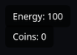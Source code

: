 <!DOCTYPE html>
<html lang="en">
<head>
<meta charset="UTF-8" />
<meta name="viewport" content="width=device-width, initial-scale=1" />
<title>Void.Run - Solo .IO Game</title>
<style>
  html, body {
    margin: 0; padding: 0; overflow: hidden;
    background-color: #0b0c10;
    color: #fff;
    font-family: 'Segoe UI', Tahoma, Geneva, Verdana, sans-serif;
    user-select: none;
  }
  canvas {
    display: block;
    background: radial-gradient(#111, #000);
  }
  #score, #coins {
    position: absolute;
    top: 10px; left: 10px;
    font-size: 18px;
    background: rgba(0,0,0,0.6);
    padding: 10px 15px;
    border-radius: 8px;
  }
  #coins { top: 50px; }
  #mainMenu, #howToPlay, #gameOver, #shop {
    position: absolute;
    top: 50%; left: 50%;
    transform: translate(-50%, -50%);
    background: rgba(0,0,0,0.85);
    padding: 30px 40px;
    border-radius: 15px;
    text-align: center;
    display: none;
    width: 90%;
    max-width: 400px;
  }
  #mainMenu h1, #howToPlay h1, #gameOver h1, #shop h1 {
    font-size: 3rem;
    margin-bottom: 20px;
  }
  button {
    font-size: 1.3rem;
    background: #1f1f1f;
    color: #fff;
    padding: 12px 25px;
    border: none;
    cursor: pointer;
    border-radius: 12px;
    margin: 8px;
  }
  button:disabled {
    background: #555;
    cursor: default;
  }
  #touchControls {
    position: absolute;
    bottom: 30px;
    width: 100%;
    text-align: center;
    display: none;
  }
  .touchBtn {
    font-size: 1.6rem;
    padding: 16px 22px;
    margin: 6px;
    border-radius: 12px;
  }
  #shopSkins {
    display: flex;
    justify-content: center;
    flex-wrap: wrap;
    gap: 20px;
    margin-top: 20px;
  }
  .skinCard {
    width: 80px; height: 80px;
    border-radius: 50%;
    cursor: pointer;
    border: 3px solid transparent;
    position: relative;
    transition: transform 0.3s ease;
  }
  .skinCard:hover {
    transform: scale(1.1);
  }
  .skinCard.selected {
    border-color: #00ffff;
  }
  .lockedOverlay {
    position: absolute;
    top: 0; left: 0;
    width: 100%; height: 100%;
    background: rgba(0,0,0,0.7);
    border-radius: 50%;
    display: flex;
    justify-content: center;
    align-items: center;
    color: #f00;
    font-weight: bold;
    font-size: 1.2rem;
  }
  /* Joystick styles */
  #joystickContainer {
    position: absolute;
    bottom: 40px;
    left: 40px;
    width: 120px;
    height: 120px;
    background: rgba(255, 255, 255, 0.1);
    border-radius: 50%;
    touch-action: none;
    display: none;
  }
  #joystickBase {
    position: absolute;
    width: 100%;
    height: 100%;
    background: rgba(255,255,255,0.15);
    border-radius: 50%;
  }
  #joystickStick {
    position: absolute;
    width: 60px;
    height: 60px;
    background: #00ffff;
    border-radius: 50%;
    top: 30px;
    left: 30px;
    transition: top 0.1s, left 0.1s;
  }
  #joystickToggle {
    position: absolute;
    bottom: 10px;
    left: 10px;
    background: #222;
    border-radius: 10px;
    padding: 8px 12px;
    font-size: 14px;
    cursor: pointer;
    user-select: none;
    display: none;
  }
</style>
</head>
<body>

<canvas id="game"></canvas>
<div id="score">Energy: 100</div>
<div id="coins">Coins: 0</div>

<!-- Main Menu -->
<div id="mainMenu">
  <h1>Void.Run</h1>
  <button onclick="showHowToPlay()">How to Play</button>
  <button onclick="showShop()">Shop</button>
  <button onclick="startGame()">Start Game</button>
</div>

<!-- How to Play -->
<div id="howToPlay">
  <h1>How to Play</h1>
  <p>Move your orb using arrow keys or on-screen joystick/buttons.</p>
  <p>Collect <span style="color:#ffff00;">light shards</span> to restore energy.</p>
  <p>Collect <span style="color:#ffd700;">coins</span> to unlock new orb skins in the shop.</p>
  <p>Avoid <span style="color:#800080;">purple mines</span> and <span style="color:#ff0000;">red enemies</span>.</p>
  <button onclick="hideHowToPlay()">Back</button>
</div>

<!-- Shop -->
<div id="shop">
  <h1>Shop</h1>
  <div id="shopSkins"></div>
  <button onclick="hideShop()">Back</button>
</div>

<!-- Game Over -->
<div id="gameOver">
  <h1>Game Over</h1>
  <button onclick="restartGame()">Restart</button>
  <button onclick="showMainMenu()">Main Menu</button>
</div>

<!-- Touch Controls Buttons (Fallback) -->
<div id="touchControls">
  <button class="touchBtn" onclick="moveOrb('ArrowUp')">⬆️</button><br />
  <button class="touchBtn" onclick="moveOrb('ArrowLeft')">⬅️</button>
  <button class="touchBtn" onclick="moveOrb('ArrowDown')">⬇️</button>
  <button class="touchBtn" onclick="moveOrb('ArrowRight')">➡️</button>
</div>

<!-- Joystick -->
<div id="joystickToggle">Toggle Joystick</div>
<div id="joystickContainer">
  <div id="joystickBase"></div>
  <div id="joystickStick"></div>
</div>

<script>
  // Canvas setup
  const canvas = document.getElementById("game");
  const ctx = canvas.getContext("2d");
  canvas.width = window.innerWidth;
  canvas.height = window.innerHeight;

  // Orb player data
  let orb = {
    x: canvas.width / 2,
    y: canvas.height / 2,
    radius: 12,
    speed: 3,
    energy: 100,
    coins: 0,
    skin: "default"
  };

  // Skins available in the shop
  const skins = [
    { id: "default", color: "#00ffff", cost: 0, unlocked: true, effect: () => drawGlow("#00ffff") },
    { id: "pink", color: "#ff69b4", cost: 15, unlocked: false, effect: () => drawGlow("#ff69b4") },
    { id: "green", color: "#00ff00", cost: 20, unlocked: false, effect: () => drawGlow("#00ff00") },
    { id: "gold", color: "#ffd700", cost: 30, unlocked: false, effect: () => drawGlow("#ffd700") },
    { id: "purple", color: "#800080", cost: 40, unlocked: false, effect: () => drawGlow("#800080") }
  ];

  // DOM elements references
  const scoreDiv = document.getElementById("score");
  const coinsDiv = document.getElementById("coins");
  const mainMenu = document.getElementById("mainMenu");
  const howToPlay = document.getElementById("howToPlay");
  const gameOverDiv = document.getElementById("gameOver");
  const shopDiv = document.getElementById("shop");
  const shopSkinsDiv = document.getElementById("shopSkins");
  const touchControls = document.getElementById("touchControls");
  const joystickToggle = document.getElementById("joystickToggle");
  const joystickContainer = document.getElementById("joystickContainer");
  const joystickStick = document.getElementById("joystickStick");

  // Local storage keys for persistence
  const STORAGE_KEY_COINS = "voidrun_coins";
  const STORAGE_KEY_UNLOCKED = "voidrun_unlocked_skins";
  const STORAGE_KEY_SELECTED = "voidrun_selected_skin";
  const STORAGE_KEY_JOYSTICK = "voidrun_joystick_enabled";

  // Game state variables
  let keys = {};
  let lightShards = [], coinsArr = [], enemies = [], mines = [];
  let frame = 0;
  let isGameOver = false;
  let inGame = false;

  // Joystick state variables
  let joystickEnabled = localStorage.getItem(STORAGE_KEY_JOYSTICK) === "true";
  let joystickActive = false;
  let joystickRadius = 60;
  let stickRadius = 30;
  let joystickVector = { x: 0, y: 0 };

  // Load saved game data
  function loadGameData() {
    orb.coins = parseInt(localStorage.getItem(STORAGE_KEY_COINS)) || 0;
    let unlocked = JSON.parse(localStorage.getItem(STORAGE_KEY_UNLOCKED));
    if (unlocked && Array.isArray(unlocked)) {
      for (let skin of skins) {
        if (unlocked.includes(skin.id)) skin.unlocked = true;
      }
    }
    const selected = localStorage.getItem(STORAGE_KEY_SELECTED);
    if (selected && skins.some(s => s.id === selected)) {
      orb.skin = selected;
    }
  }

  // Save game data
  function saveGameData() {
    localStorage.setItem(STORAGE_KEY_COINS, orb.coins);
    const unlockedSkins = skins.filter(s => s.unlocked).map(s => s.id);
    localStorage.setItem(STORAGE_KEY_UNLOCKED, JSON.stringify(unlockedSkins));
    localStorage.setItem(STORAGE_KEY_SELECTED, orb.skin);
  }

  // Save joystick toggle state
  function saveJoystickSetting() {
    localStorage.setItem(STORAGE_KEY_JOYSTICK, joystickEnabled);
  }

  // Draw glow effect around orb based on skin color
  function drawGlow(color) {
    let gradient = ctx.createRadialGradient(orb.x, orb.y, orb.radius / 2, orb.x, orb.y, orb.radius * 3);
    gradient.addColorStop(0, color);
    gradient.addColorStop(1, "transparent");
    ctx.shadowColor = color;
    ctx.shadowBlur = 15;
    ctx.fillStyle = color;
    ctx.beginPath();
    ctx.arc(orb.x, orb.y, orb.radius, 0, Math.PI * 2);
    ctx.fill();
    ctx.shadowBlur = 0;
  }

  // Draw the orb with current skin color and glow
  function drawOrb() {
    ctx.shadowColor = "transparent";
    ctx.beginPath();
    ctx.arc(orb.x, orb.y, orb.radius, 0, Math.PI * 2);
    const skinObj = skins.find(s => s.id === orb.skin);
    ctx.fillStyle = skinObj ? skinObj.color : "#00ffff";
    ctx.fill();
    if (skinObj && skinObj.effect) skinObj.effect();
  }

  // Draw a colored circle for objects like light shards, coins, enemies, mines
  function drawCircle(obj, color) {
    ctx.beginPath();
    ctx.arc(obj.x, obj.y, obj.radius || 5, 0, Math.PI * 2);
    ctx.fillStyle = color;
    ctx.fill();
  }

  // Spawn game objects periodically
  function spawnObjects() {
    if (frame % 30 === 0 && lightShards.length < 50) {
      lightShards.push({ x: Math.random() * canvas.width, y: Math.random() * canvas.height, radius: 6 });
    }
    if (frame % 90 === 0 && coinsArr.length < 15) {
      coinsArr.push({ x: Math.random() * canvas.width, y: Math.random() * canvas.height, radius: 6 });
    }
    if (frame % 120 === 0 && enemies.length < 5) {
      enemies.push({
        x: Math.random() * canvas.width,
        y: Math.random() * canvas.height,
        radius: 10,
        dx: Math.random() * 2 - 1,
        dy: Math.random() * 2 - 1
      });
    }
    if (frame % 150 === 0 && mines.length < 5) {
      mines.push({ x: Math.random() * canvas.width, y: Math.random() * canvas.height, radius: 8 });
    }
  }

  // Collision detection helper
  function collide(a, b) {
    let dx = a.x - b.x, dy = a.y - b.y;
    return Math.sqrt(dx*dx + dy*dy) < (a.radius + (b.radius || 5));
  }

  // Check collisions between orb and array of objects, run effect if collided
  function checkCollision(array, effect) {
    for (let i = array.length - 1; i >= 0; i--) {
      if (collide(orb, array[i])) {
        effect(array[i], i);
        return true;
      }
    }
    return false;
  }

  // Update orb position based on keys & joystick input
  function update() {
    if (joystickEnabled && joystickVector.x !== 0 || joystickVector.y !== 0) {
      orb.x += joystickVector.x * orb.speed;
      orb.y += joystickVector.y * orb.speed;
    } else {
      if (keys["ArrowUp"]) orb.y -= orb.speed;
      if (keys["ArrowDown"]) orb.y += orb.speed;
      if (keys["ArrowLeft"]) orb.x -= orb.speed;
      if (keys["ArrowRight"]) orb.x += orb.speed;
    }

    // Keep orb inside canvas bounds
    orb.x = Math.min(Math.max(orb.radius, orb.x), canvas.width - orb.radius);
    orb.y = Math.min(Math.max(orb.radius, orb.y), canvas.height - orb.radius);

    orb.energy -= 0.05;
    if (orb.energy <= 0) return endGame();

    // Check collisions with light shards (restore energy)
    checkCollision(lightShards, (item, idx) => {
      orb.energy = Math.min(100, orb.energy + 10);
      lightShards.splice(idx,1);
    });

    // Check collisions with coins (increment coins)
    checkCollision(coinsArr, (item, idx) => {
      orb.coins++;
      coinsArr.splice(idx,1);
      saveGameData();
      coinsDiv.textContent = `Coins: ${orb.coins}`;
    });

    // Check collisions with enemies and mines (game over)
    if (checkCollision(enemies, () => endGame())) return;
    if (checkCollision(mines, () => endGame())) return;

    // Move enemies and bounce off edges
    enemies.forEach(e => {
      e.x += e.dx;
      e.y += e.dy;
      if (e.x < e.radius || e.x > canvas.width - e.radius) e.dx *= -1;
      if (e.y < e.radius || e.y > canvas.height - e.radius) e.dy *= -1;
    });

    scoreDiv.textContent = `Energy: ${Math.round(orb.energy)}`;
  }

  // Draw game frame
  function draw() {
    ctx.clearRect(0, 0, canvas.width, canvas.height);
    drawOrb();
    lightShards.forEach(s => drawCircle(s, "#ffff00"));
    coinsArr.forEach(c => drawCircle(c, "#ffd700"));
    mines.forEach(m => drawCircle(m, "#800080"));
    enemies.forEach(e => drawCircle(e, "#ff0000"));
  }

  // Main game loop
  function gameLoop() {
    if (!isGameOver && inGame) {
      requestAnimationFrame(gameLoop);
      spawnObjects();
      update();
      draw();
      frame++;
    }
  }

  // Touch button fallback controls
  function moveOrb(key) {
    keys[key] = true;
    setTimeout(() => { keys[key] = false; }, 100);
  }

  // Game control functions
  function startGame() {
    orb.x = canvas.width / 2;
    orb.y = canvas.height / 2;
    orb.energy = 100;
    frame = 0;
    lightShards = [];
    coinsArr = [];
    enemies = [];
    mines = [];
    isGameOver = false;
    inGame = true;
    mainMenu.style.display = "none";
    howToPlay.style.display = "none";
    gameOverDiv.style.display = "none";
    shopDiv.style.display = "none";
    loadGameData();
    coinsDiv.textContent = `Coins: ${orb.coins}`;
    applySkin(orb.skin);

    // Show joystick toggle & controls on game start
    joystickToggle.style.display = "block";
    updateJoystickVisibility();

    gameLoop();
  }

  function endGame() {
    isGameOver = true;
    inGame = false;
    gameOverDiv.style.display = "block";

    // Hide joystick and touch buttons on game over
    joystickToggle.style.display = "none";
    joystickContainer.style.display = "none";
    touchControls.style.display = "none";
  }

  function restartGame() {
    startGame();
  }

  function showMainMenu() {
    gameOverDiv.style.display = "none";
    howToPlay.style.display = "none";
    shopDiv.style.display = "none";
    mainMenu.style.display = "block";

    // Hide joystick and touch buttons on main menu
    joystickToggle.style.display = "none";
    joystickContainer.style.display = "none";
    touchControls.style.display = "none";
  }

  function showHowToPlay() {
    mainMenu.style.display = "none";
    howToPlay.style.display = "block";

    joystickToggle.style.display = "none";
    joystickContainer.style.display = "none";
    touchControls.style.display = "none";
  }

  function hideHowToPlay() {
    howToPlay.style.display = "none";
    mainMenu.style.display = "block";

    joystickToggle.style.display = "none";
    joystickContainer.style.display = "none";
    touchControls.style.display = "none";
  }

  function showShop() {
    mainMenu.style.display = "none";
    shopDiv.style.display = "block";
    renderShop();

    joystickToggle.style.display = "none";
    joystickContainer.style.display = "none";
    touchControls.style.display = "none";
  }

  function hideShop() {
    shopDiv.style.display = "none";
    mainMenu.style.display = "block";

    joystickToggle.style.display = "none";
    joystickContainer.style.display = "none";
    touchControls.style.display = "none";
  }

  // Shop rendering
  function renderShop() {
    shopSkinsDiv.innerHTML = "";
    skins.forEach(skin => {
      const skinDiv = document.createElement("div");
      skinDiv.className = "skinCard";
      skinDiv.style.backgroundColor = skin.color;
      if (skin.id === orb.skin) skinDiv.classList.add("selected");
      skinDiv.style.boxShadow = `0 0 10px 3px ${skin.color}`;
      if (!skin.unlocked) {
        const overlay = document.createElement("div");
        overlay.className = "lockedOverlay";
        overlay.textContent = `${skin.cost} 💰`;
        skinDiv.appendChild(overlay);
      }
      skinDiv.onclick = () => {
        if (skin.unlocked) {
          orb.skin = skin.id;
          applySkin(skin.id);
          saveGameData();
          renderShop();
        } else if (orb.coins >= skin.cost) {
          orb.coins -= skin.cost;
          skin.unlocked = true;
          orb.skin = skin.id;
          applySkin(skin.id);
          saveGameData();
          coinsDiv.textContent = `Coins: ${orb.coins}`;
          renderShop();
          alert(`Unlocked ${skin.id} skin!`);
        } else {
          alert(`Not enough coins! You need ${skin.cost} coins.`);
        }
      };
      shopSkinsDiv.appendChild(skinDiv);
    });
  }

  function applySkin(skinId) {
    const skin = skins.find(s => s.id === skinId);
    if (skin) orb.skin = skinId;
  }

  // Keyboard event listeners
  window.addEventListener("keydown", e => { keys[e.key] = true; });
  window.addEventListener("keyup", e => { keys[e.key] = false; });

  // Joystick interaction logic
  function getTouchPos(touch) {
    const rect = joystickContainer.getBoundingClientRect();
    return {
      x: touch.clientX - rect.left,
      y: touch.clientY - rect.top
    };
  }

  joystickContainer.addEventListener("touchstart", e => {
    e.preventDefault();
    joystickActive = true;
    moveStick(e.touches[0]);
  }, { passive: false });

  joystickContainer.addEventListener("touchmove", e => {
    e.preventDefault();
    if (joystickActive) {
      moveStick(e.touches[0]);
    }
  }, { passive: false });

  joystickContainer.addEventListener("touchend", e => {
    e.preventDefault();
    joystickActive = false;
    resetStick();
  }, { passive: false });

  function moveStick(touch) {
    const pos = getTouchPos(touch);
    let dx = pos.x - joystickRadius;
    let dy = pos.y - joystickRadius;
    const dist = Math.sqrt(dx*dx + dy*dy);
    const maxDist = joystickRadius - stickRadius;

    if (dist > maxDist) {
      dx = (dx / dist) * maxDist;
      dy = (dy / dist) * maxDist;
    }

    joystickStick.style.left = `${joystickRadius + dx - stickRadius}px`;
    joystickStick.style.top = `${joystickRadius + dy - stickRadius}px`;

    joystickVector.x = dx / maxDist;
    joystickVector.y = dy / maxDist;
  }

  function resetStick() {
    joystickStick.style.left = `${joystickRadius - stickRadius}px`;
    joystickStick.style.top = `${joystickRadius - stickRadius}px`;
    joystickVector.x = 0;
    joystickVector.y = 0;
  }

  // Toggle joystick visibility and controls
  joystickToggle.onclick = () => {
    joystickEnabled = !joystickEnabled;
    saveJoystickSetting();
    updateJoystickVisibility();
  };

  function updateJoystickVisibility() {
    if (joystickEnabled) {
      joystickContainer.style.display = "block";
      touchControls.style.display = "none";
      joystickToggle.textContent = "Disable Joystick";
    } else {
      joystickContainer.style.display = "none";
      touchControls.style.display = "block";
      joystickToggle.textContent = "Enable Joystick";
      joystickVector.x = 0;
      joystickVector.y = 0;
    }
  }

  // Handle window resize
  window.addEventListener("resize", () => {
    canvas.width = window.innerWidth;
    canvas.height = window.innerHeight;
    joystickContainer.style.bottom = "40px";
  });

  // Initialize UI and load data
  window.onload = () => {
    mainMenu.style.display = "block";
    loadGameData();
    coinsDiv.textContent = `Coins: ${orb.coins}`;
    joystickToggle.style.display = "none";
    joystickContainer.style.display = "none";
    touchControls.style.display = "none";
    resetStick();
  };
</script>

</body>
</html>

